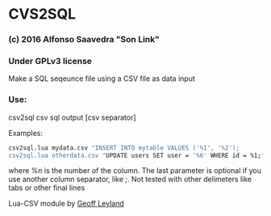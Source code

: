 # CVS2SQL
### (c) 2016 Alfonso Saavedra "Son Link"
### Under GPLv3 license

Make a SQL seqeunce file using a CSV file as data input

### Use:
csv2sql csv sql output \[csv separator\]

Examples:

```sh
csv2sql.lua mydata.csv "INSERT INTO mytable VALUES ('%1', '%2');
csv2sql.lua otherdata.csv "UPDATE users SET user = '%6' WHERE id = %1;" output.sql ';'
```
where *%n* is the number of the column. The last parameter is optional if you use another column separator, like *;*. Not tested with other delimeters like tabs or other final lines

Lua-CSV module by [Geoff Leyland](https://github.com/geoffleyland/lua-csv)